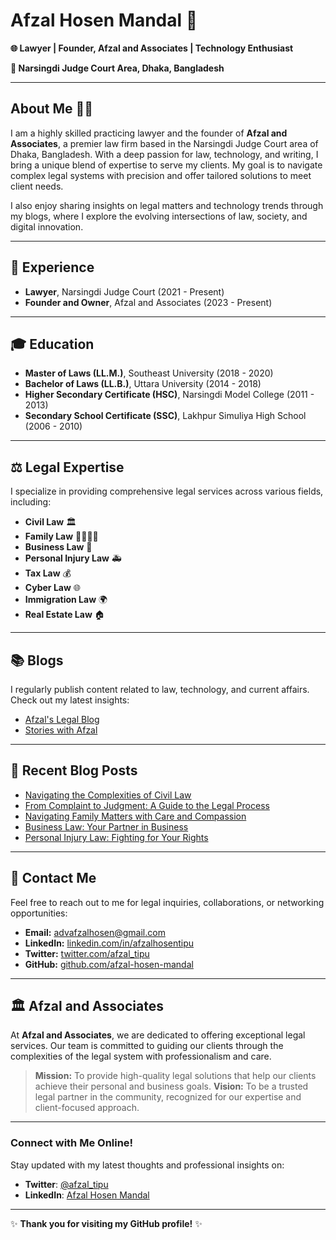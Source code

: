 # **Afzal Hosen Mandal** 🌟

**🌐 Lawyer | Founder, Afzal and Associates | Technology Enthusiast**

**📍 Narsingdi Judge Court Area, Dhaka, Bangladesh**

---

## **About Me** 🧑‍⚖️

I am a highly skilled practicing lawyer and the founder of **Afzal and Associates**, a premier law firm based in the Narsingdi Judge Court area of Dhaka, Bangladesh. With a deep passion for law, technology, and writing, I bring a unique blend of expertise to serve my clients. My goal is to navigate complex legal systems with precision and offer tailored solutions to meet client needs.

I also enjoy sharing insights on legal matters and technology trends through my blogs, where I explore the evolving intersections of law, society, and digital innovation.

---

## **🔎 Experience**

- **Lawyer**, Narsingdi Judge Court (2021 - Present)
- **Founder and Owner**, Afzal and Associates (2023 - Present)

---

## **🎓 Education**

- **Master of Laws (LL.M.)**, Southeast University (2018 - 2020)
- **Bachelor of Laws (LL.B.)**, Uttara University (2014 - 2018)
- **Higher Secondary Certificate (HSC)**, Narsingdi Model College (2011 - 2013)
- **Secondary School Certificate (SSC)**, Lakhpur Simuliya High School (2006 - 2010)

---

## **⚖️ Legal Expertise**

I specialize in providing comprehensive legal services across various fields, including:

- **Civil Law** 🏛️
- **Family Law** 👨‍👩‍👧‍👦
- **Business Law** 💼
- **Personal Injury Law** 🚑
- **Tax Law** 💰
- **Cyber Law** 🌐
- **Immigration Law** 🌍
- **Real Estate Law** 🏠

---

## **📚 Blogs**

I regularly publish content related to law, technology, and current affairs. Check out my latest insights:

- [Afzal's Legal Blog](http://advafzal.blogspot.com)
- [Stories with Afzal](http://afzaltipu.blogspot.com)

---

## **📰 Recent Blog Posts**

- [Navigating the Complexities of Civil Law](https://advafzal.blogspot.com/2024/08/navigating-complexities-of-civil.html)
- [From Complaint to Judgment: A Guide to the Legal Process](https://advafzal.blogspot.com/2024/08/from-complaint-to-judgment.html)
- [Navigating Family Matters with Care and Compassion](https://advafzal.blogspot.com/2024/08/navigating-family-matters-with-care-and.html)
- [Business Law: Your Partner in Business](https://advafzal.blogspot.com/2024/08/business-law-your-partner-in-business.html)
- [Personal Injury Law: Fighting for Your Rights](https://advafzal.blogspot.com/2024/08/personal-injury-law-fighting-for-your.html)

---

## **📧 Contact Me**

Feel free to reach out to me for legal inquiries, collaborations, or networking opportunities:

- **Email:** [advafzalhosen@gmail.com](mailto:advafzalhosen@gmail.com)
- **LinkedIn:** [linkedin.com/in/afzalhosentipu](http://linkedin.com/in/afzalhosentipu)
- **Twitter:** [twitter.com/afzal_tipu](http://twitter.com/afzal_tipu)
- **GitHub:** [github.com/afzal-hosen-mandal](http://github.com/afzal-hosen-mandal)

---

## **🏛️ Afzal and Associates**

At **Afzal and Associates**, we are dedicated to offering exceptional legal services. Our team is committed to guiding our clients through the complexities of the legal system with professionalism and care.

> **Mission:** To provide high-quality legal solutions that help our clients achieve their personal and business goals.
> **Vision:** To be a trusted legal partner in the community, recognized for our expertise and client-focused approach.

---

### **Connect with Me Online!**

Stay updated with my latest thoughts and professional insights on:

- **Twitter**: [@afzal_tipu](http://twitter.com/afzal_tipu)
- **LinkedIn**: [Afzal Hosen Mandal](http://linkedin.com/in/afzalhosentipu)

---

✨ **Thank you for visiting my GitHub profile!** ✨
